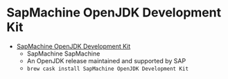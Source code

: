 # SapMachine OpenJDK Development Kit
- [SapMachine OpenJDK Development Kit](https://sapmachine.io/)
  -  SapMachine SapMachine
  - An OpenJDK release maintained and supported by SAP
  - `brew cask install SapMachine OpenJDK Development Kit`

